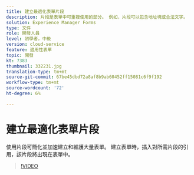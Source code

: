 ```yaml
---
title: 建立最適化表單片段
description: 片段是表單中可重複使用的部分。 例如，片段可以包含地址塊或合法文字。
solution: Experience Manager Forms
type: 文件
role: 開發人員
level: 初學者，中級
version: cloud-service
feature: 適用性表單
topic: 開發
kt: 7383
thumbnail: 332231.jpg
translation-type: tm+mt
source-git-commit: 67be45dbd72a8af8b9ab60452ff15081c6f9f192
workflow-type: tm+mt
source-wordcount: '72'
ht-degree: 6%

---
```



# 建立最適化表單片段

使用片段可簡化並加速建立和維護大量表單。 建立表單時，插入對所需片段的引用，該片段將出現在表單中。

>[!VIDEO](https://video.tv.adobe.com/v/332231?quality=12&learn=on)

